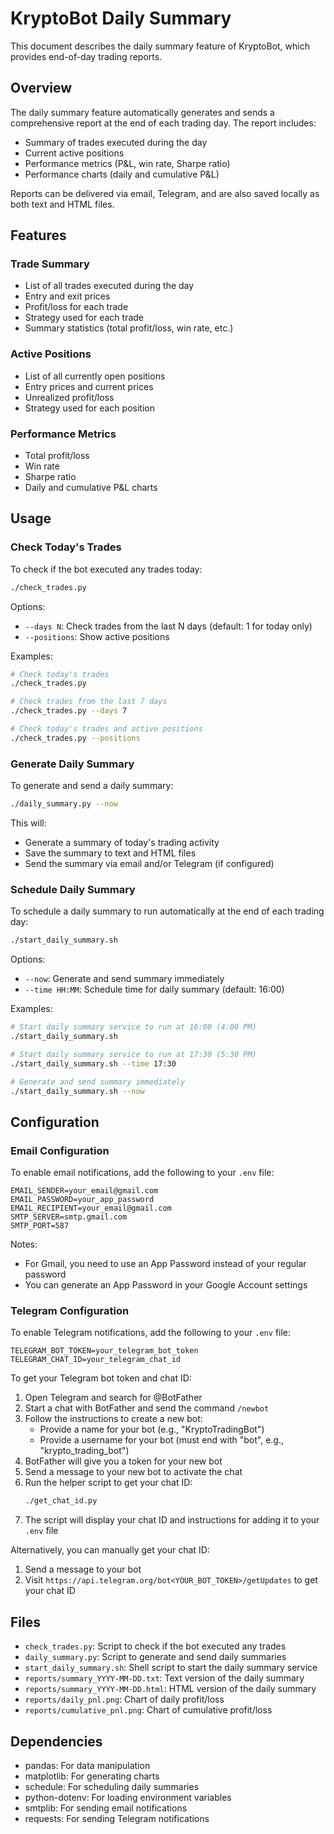 # KryptoBot Daily Summary

This document describes the daily summary feature of KryptoBot, which provides end-of-day trading reports.

## Overview

The daily summary feature automatically generates and sends a comprehensive report at the end of each trading day. The report includes:

- Summary of trades executed during the day
- Current active positions
- Performance metrics (P&L, win rate, Sharpe ratio)
- Performance charts (daily and cumulative P&L)

Reports can be delivered via email, Telegram, and are also saved locally as both text and HTML files.

## Features

### Trade Summary

- List of all trades executed during the day
- Entry and exit prices
- Profit/loss for each trade
- Strategy used for each trade
- Summary statistics (total profit/loss, win rate, etc.)

### Active Positions

- List of all currently open positions
- Entry prices and current prices
- Unrealized profit/loss
- Strategy used for each position

### Performance Metrics

- Total profit/loss
- Win rate
- Sharpe ratio
- Daily and cumulative P&L charts

## Usage

### Check Today's Trades

To check if the bot executed any trades today:

```bash
./check_trades.py
```

Options:
- `--days N`: Check trades from the last N days (default: 1 for today only)
- `--positions`: Show active positions

Examples:
```bash
# Check today's trades
./check_trades.py

# Check trades from the last 7 days
./check_trades.py --days 7

# Check today's trades and active positions
./check_trades.py --positions
```

### Generate Daily Summary

To generate and send a daily summary:

```bash
./daily_summary.py --now
```

This will:
- Generate a summary of today's trading activity
- Save the summary to text and HTML files
- Send the summary via email and/or Telegram (if configured)

### Schedule Daily Summary

To schedule a daily summary to run automatically at the end of each trading day:

```bash
./start_daily_summary.sh
```

Options:
- `--now`: Generate and send summary immediately
- `--time HH:MM`: Schedule time for daily summary (default: 16:00)

Examples:
```bash
# Start daily summary service to run at 16:00 (4:00 PM)
./start_daily_summary.sh

# Start daily summary service to run at 17:30 (5:30 PM)
./start_daily_summary.sh --time 17:30

# Generate and send summary immediately
./start_daily_summary.sh --now
```

## Configuration

### Email Configuration

To enable email notifications, add the following to your `.env` file:

```
EMAIL_SENDER=your_email@gmail.com
EMAIL_PASSWORD=your_app_password
EMAIL_RECIPIENT=your_email@gmail.com
SMTP_SERVER=smtp.gmail.com
SMTP_PORT=587
```

Notes:
- For Gmail, you need to use an App Password instead of your regular password
- You can generate an App Password in your Google Account settings

### Telegram Configuration

To enable Telegram notifications, add the following to your `.env` file:

```
TELEGRAM_BOT_TOKEN=your_telegram_bot_token
TELEGRAM_CHAT_ID=your_telegram_chat_id
```

To get your Telegram bot token and chat ID:
1. Open Telegram and search for @BotFather
2. Start a chat with BotFather and send the command `/newbot`
3. Follow the instructions to create a new bot:
   - Provide a name for your bot (e.g., "KryptoTradingBot")
   - Provide a username for your bot (must end with "bot", e.g., "krypto_trading_bot")
4. BotFather will give you a token for your new bot
5. Send a message to your new bot to activate the chat
6. Run the helper script to get your chat ID:
   ```bash
   ./get_chat_id.py
   ```
7. The script will display your chat ID and instructions for adding it to your `.env` file

Alternatively, you can manually get your chat ID:
1. Send a message to your bot
2. Visit `https://api.telegram.org/bot<YOUR_BOT_TOKEN>/getUpdates` to get your chat ID

## Files

- `check_trades.py`: Script to check if the bot executed any trades
- `daily_summary.py`: Script to generate and send daily summaries
- `start_daily_summary.sh`: Shell script to start the daily summary service
- `reports/summary_YYYY-MM-DD.txt`: Text version of the daily summary
- `reports/summary_YYYY-MM-DD.html`: HTML version of the daily summary
- `reports/daily_pnl.png`: Chart of daily profit/loss
- `reports/cumulative_pnl.png`: Chart of cumulative profit/loss

## Dependencies

- pandas: For data manipulation
- matplotlib: For generating charts
- schedule: For scheduling daily summaries
- python-dotenv: For loading environment variables
- smtplib: For sending email notifications
- requests: For sending Telegram notifications 